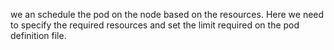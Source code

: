 we an schedule the pod on the node based on the resources.
Here we need to specify the required resources and set the limit required on the pod definition file.
